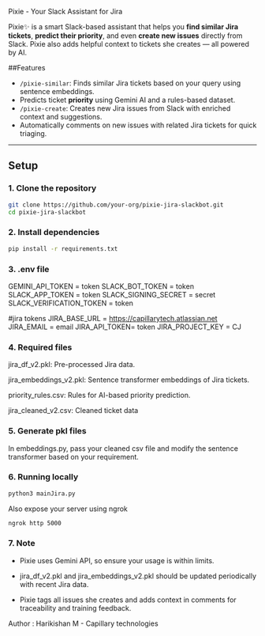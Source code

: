 Pixie - Your Slack Assistant for Jira

Pixie✨ is a smart Slack-based assistant that helps you **find similar Jira tickets**, **predict their priority**, and even **create new issues** directly from Slack. Pixie also adds helpful context to tickets she creates — all powered by AI.

 ##Features

- `/pixie-similar`: Finds similar Jira tickets based on your query using sentence embeddings.
-  Predicts ticket **priority** using Gemini AI and a rules-based dataset.
- `/pixie-create`: Creates new Jira issues from Slack with enriched context and suggestions.
-  Automatically comments on new issues with related Jira tickets for quick triaging.

---

## Setup

### 1. Clone the repository

```bash
git clone https://github.com/your-org/pixie-jira-slackbot.git
cd pixie-jira-slackbot
```

### 2. Install dependencies
```bash
pip install -r requirements.txt
```

### 3. .env file

GEMINI_API_TOKEN = token
SLACK_BOT_TOKEN = token
SLACK_APP_TOKEN = token
SLACK_SIGNING_SECRET = secret
SLACK_VERIFICATION_TOKEN = token

#jira tokens
JIRA_BASE_URL = https://capillarytech.atlassian.net
JIRA_EMAIL = email
JIRA_API_TOKEN= token
JIRA_PROJECT_KEY = CJ


### 4. Required files

jira_df_v2.pkl: Pre-processed Jira data.

jira_embeddings_v2.pkl: Sentence transformer embeddings of Jira tickets.

priority_rules.csv: Rules for AI-based priority prediction.

jira_cleaned_v2.csv: Cleaned ticket data


### 5. Generate pkl files

In embeddings.py, pass your cleaned csv file and modify the sentence transformer based on your requirement. 

### 6. Running locally

```bash
python3 mainJira.py
```

Also expose your server using ngrok
```bash
ngrok http 5000
```

### 7. Note

- Pixie uses Gemini API, so ensure your usage is within limits.

- jira_df_v2.pkl and jira_embeddings_v2.pkl should be updated periodically with recent Jira data.

- Pixie tags all issues she creates and adds context in comments for traceability and training feedback.


Author : Harikishan M - Capillary technologies

